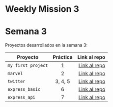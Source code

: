 # Weekly Mission 3
# Semana 3 

Proyectos desarrollados en la semana 3:

| Proyecto | Práctica | Link al repo |
| ------------- |:-------------:| -----:|
|`my_first_project`|1|[Link al repo](https://github.com/miguelapol/first_project)|
|`marvel`|2|[Link al repo](https://github.com/miguelapol/project_marvel)|
|`twitter`|3, 4, 5|[Link al repo](https://github.com/miguelapol/projecto_twitter)|
|`express_basic`|6|[Link al repo](https://github.com/miguelapol/express_server)|
|`express_api`|7|[Link al repo](https://github.com/miguelapol/express_api)|
